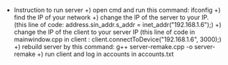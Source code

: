 - Instruction to run server
    +) open cmd and run this command: ifconfig
    +) find the IP of your network
    +) change the IP of the server to your IP. (this line of code: address.sin_addr.s_addr = inet_addr("192.168.1.6");)
    +) change the IP of the client to your server IP (this line of code in mainwindow.cpp in client : client.connectToDevice("192.168.1.6", 3000);)
    +) rebuild server by this command: g++ server-remake.cpp -o server-remake
    +) run client and log in accounts in accounts.txt